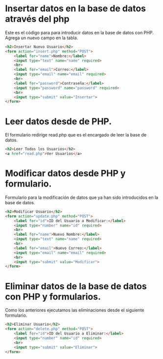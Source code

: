 # Insertar datos en la base de datos através del php

Este es el código para para introducir datos en la base de datos con PHP. Agrega un nuevo campo en la tabla.

```html
<h2>Insertar Nuevo Usuario</h2>
<form action="insert.php" method="POST">
    <label for="name">Nombre:</label>
    <input type="text" name="name" required>
    <br>
    <label for="email">Correo:</label>
    <input type="email" name="email" required>
    <br>
    <label for="password">Contraseña:</label>
    <input type="password" name="password" required>
    <br>
    <input type="submit" value="Insertar">
</form>
```

# Leer datos desde de PHP.

El formulario redirige read.php que es el encargado de leer la base de datos.
```html
<h2>Leer Todos los Usuarios</h2>
<a href="read.php">Ver Usuarios</a>
```

# Modificar datos desde PHP y formulario.

Formulario para la modificación de datos que ya han sido introducidos en la base de datos.

```html
<h2>Modificar Usuario</h2>
<form action="update.php" method="POST">
    <label for="id">ID del Usuario a Modificar:</label>
    <input type="number" name="id" required>
    <br>
    <label for="name">Nuevo Nombre:</label>
    <input type="text" name="name" required>
    <br>
    <label for="email">Nuevo Correo:</label>
    <input type="email" name="email" required>
    <br>
    <input type="submit" value="Modificar">
</form>
```

# Eliminar datos de la base de datos con PHP y formularios.

Como los anteriores ejecutamos las eliminaciones desde el siguiente formulario.

```html
<h2>Eliminar Usuario</h2>
<form action="delete.php" method="POST">
    <label for="id">ID del Usuario a Eliminar:</label>
    <input type="number" name="id" required>
    <br>
    <input type="submit" value="Eliminar">
</form>
```